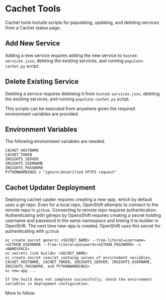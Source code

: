 # Cachet Tools
Cachet tools include scripts for populating, updating, and deleting services from a Cachet status page.

## Add New Service

Adding a new service requires adding the new service to `hosted-services.json`, deleting the existing services, and running `populate-cachet.py` script.

## Delete Existing Service

Deleting a service requires deleteing it from `hosted-services.json`, deleting the existing services, and running `populate-cachet.py` script.

This scripts can be executed from anywhere given the required environment variables are provided.

## Environment Variables

The following environment variables are needed.
```
CACHET_HOSTNAME
CACHET_TOKEN
INSIGHTS_SERVER
INSIGHTS_USERNAME
INSIGHTS_PASSWORD
PYTHONWARNINGS = "ignore:Unverified HTTPS request"
```

## Cachet Updater Deployment
Deploying cachet-upater requires creating a new-app, which by default uses a git repo. Even for a local repo, OpenShift attempts to connect to the remote repo in `github`.  Connecting to remote repo requires authentication.  Authenticating with gitrepo by OpensShift requires creating a secret holding username and password in the same namespace and linking it to builder in OpenShift.  The next time new-app is created, OpenShift uses this secret for authenticating with `github`

```
oc create secret generic <SECRET_NAME> --from-literal=username=<GITHUB_USERNAME --from-literal=password=<GITHUB_PASSWORD> -n <NAMESPACE>
oc secrets link builder <SECRET_NAME>
oc create secret <secret containg values of environment variables, CACHET_HOSTNAME, CACHET_TOKEN, INSIGHTS_SERVER, INSIGHTS_USERNAME, INSIGHTS_PASSWORD, and PYTHONWARNINGS>
oc new-app ...

If the build does not complete successfully, check the environment variables in deployment configuration.
```

More to follow. 

